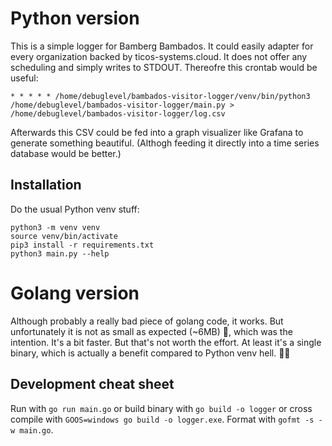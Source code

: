 # Python version

This is a simple logger for Bamberg Bambados. It could easily adapter for every organization backed by ticos-systems.cloud. It does not offer any scheduling and simply writes to STDOUT. Thereofre this crontab would be useful:

```
* * * * * /home/debuglevel/bambados-visitor-logger/venv/bin/python3 /home/debuglevel/bambados-visitor-logger/main.py > /home/debuglevel/bambados-visitor-logger/log.csv
```

Afterwards this CSV could be fed into a graph visualizer like Grafana to generate something beautiful. (Althogh feeding it directly into a time series database would be better.)

## Installation

Do the usual Python venv stuff:

```
python3 -m venv venv
source venv/bin/activate
pip3 install -r requirements.txt
python3 main.py --help
```

# Golang version

Although probably a really bad piece of golang code, it works. But unfortunately it is not as small as expected (~6MB) 🤔, which was the intention. It's a bit faster. But that's not worth the effort. At least it's a single binary, which is actually a benefit compared to Python venv hell. 🤷‍♀️

## Development cheat sheet

Run with `go run main.go` or build binary with `go build -o logger` or cross compile with `GOOS=windows go build -o logger.exe`. Format with `gofmt -s -w main.go`.
